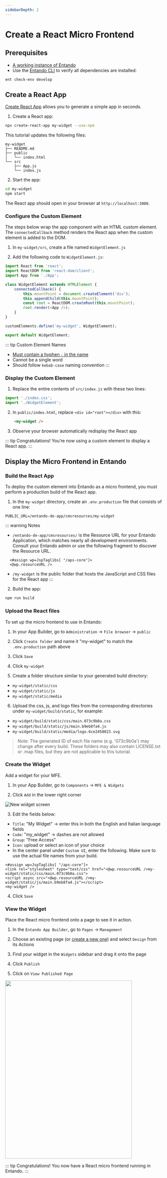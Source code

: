 ```yaml
---
sidebarDepth: 2
---
```


# Create a React Micro Frontend

## Prerequisites
- [A working instance of Entando](../../../docs/getting-started/)
- Use the [Entando CLI](../../../docs/reference/entando-cli.md) to verify all dependencies are installed: 
```
ent check-env develop
```

## Create a React App
[Create React App](https://create-react-app.dev/) allows you to generate a simple app in seconds.

1. Create a React app: 
``` bash
npx create-react-app my-widget --use-npm
```
This tutorial updates the following files:

    my-widget
    ├── README.md
    ├── public
    │   └── index.html
    └── src
        ├── App.js
        └── index.js


2. Start the app:
``` bash
cd my-widget
npm start
```

The React app should open in your browser at `http://localhost:3000`.

### Configure the Custom Element

The steps below wrap the app component with an HTML custom element. The `connectedCallback` method renders the React app when the custom element is added to the DOM.

1. In `my-widget/src`, create a file named `WidgetElement.js` 

2. Add the following code to `WidgetElement.js`:

``` js
import React from 'react';
import ReactDOM from 'react-dom/client';
import App from './App';

class WidgetElement extends HTMLElement {
    connectedCallback() {
        this.mountPoint = document.createElement('div');
        this.appendChild(this.mountPoint);
        const root = ReactDOM.createRoot(this.mountPoint);
        root.render(<App />);
    }
}

customElements.define('my-widget', WidgetElement);

export default WidgetElement;
```

::: tip Custom Element Names
- [Must contain a hyphen `-` in the name](https://stackoverflow.com/questions/22545621/do-custom-elements-require-a-dash-in-their-name)
- Cannot be a single word
- Should follow `kebab-case` naming convention
:::

### Display the Custom Element

1. Replace the entire contents of `src/index.js` with these two lines: 

``` js
import './index.css';
import './WidgetElement';
```

2. In `public/index.html`, replace `<div id="root"></div>` with this:

``` html
    <my-widget />
```

3. Observe your browser automatically redisplay the React app

::: tip Congratulations!
You’re now using a custom element to display a React app.
:::

## Display the Micro Frontend in Entando

### Build the React App

To deploy the custom element into Entando as a micro frontend, you must perform a production build of the React app.

1. In the `my-widget` directory, create an `.env.production` file that consists of one line:
``` text
PUBLIC_URL=/entando-de-app/cmsresources/my-widget
```

::: warning Notes
- `/entando-de-app/cmsresources/` is the Resource URL for your Entando Application, which matches nearly all development environments. Consult your Entando admin or use the following fragment to discover the Resource URL.
``` ftl 
  <#assign wp=JspTaglibs[ "/aps-core"]>
  <@wp.resourceURL />
``` 
- `/my-widget` is the public folder that hosts the JavaScript and CSS files for the React app
:::


2. Build the app:
``` bash
npm run build
```

### Upload the React files

To set up the micro frontend to use in Entando:

1. In your App Builder, go to `Administration` → `File browser` → `public`

2. Click `Create folder` and name it "my-widget" to match the `.env.production` path above

3. Click `Save`

4. Click `my-widget`

5. Create a folder structure similar to your generated build directory:

- `my-widget/static/css`
- `my-widget/static/js`
- `my-widget/static/media`

6. Upload the css, js, and logo files from the corresponding directories under `my-widget/build/static`, for example:

- `my-widget/build/static/css/main.073c9b0a.css`
- `my-widget/build/static/js/main.b9eb8fa4.js`
- `my-widget/build/static/media/logo.6ce2458023.svg`

> Note: The generated ID of each file name (e.g. '073c9b0a') may change after every build. These folders may also contain LICENSE.txt or .map files, but they are not applicable to this tutorial.
### Create the Widget

Add a widget for your MFE.

1. In your App Builder, go to `Components` → `MFE & Widgets` 

2. Click `Add` in the lower right corner

![New widget screen](./img/new-widget-screen.png)

3. Edit the fields below:
- `Title`: "My Widget" → enter this in both the English and Italian language fields
- `Code`: "my_widget" → dashes are not allowed
- `Group`: "Free Access"
- `Icon`: upload or select an icon of your choice
- In the center panel under `Custom UI`, enter the following. Make sure to use the actual file names from your build.

``` ftl
<#assign wp=JspTaglibs[ "/aps-core"]>
<link rel="stylesheet" type="text/css" href="<@wp.resourceURL />my-widget/static/css/main.073c9b0a.css">
<script async src="<@wp.resourceURL />my-widget/static/js/main.b9eb8fa4.js"></script>
<my-widget />
```

4. Click `Save`

### View the Widget

Place the React micro frontend onto a page to see it in action.

1. In the `Entando App Builder`, go to `Pages` → `Management` 

2. Choose an existing page (or [create a new one](../../compose/page-management.md#create-a-page)) and select `Design` from its Actions

3. Find your widget in the `Widgets` sidebar and drag it onto the page

4. Click `Publish`

3. Click on `View Published Page`

<img src="./img/react-micro-frontend.png" width="406.44" height="569.52">

::: tip Congratulations!
You now have a React micro frontend running in Entando.
:::
